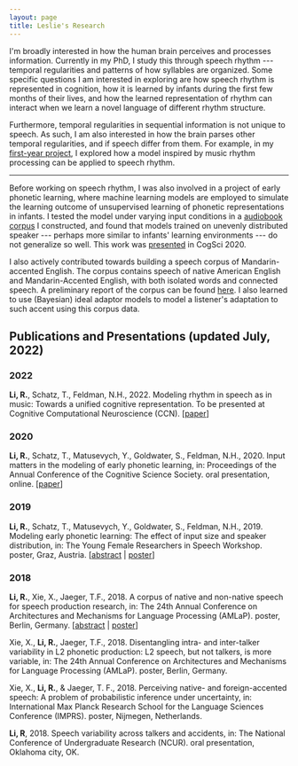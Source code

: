 ```yaml
---
layout: page
title: Leslie's Research
---
```


I'm broadly interested in how the human brain perceives and processes information. Currently in my PhD, I study this through speech rhythm --- temporal regularities and patterns of how syllables are organized. Some specific questions I am interested in exploring are how speech rhythm is represented in cognition, how it is learned by infants during the first few months of their lives, and how the learned representation of rhythm can interact when we learn a novel language of different rhythm structure.

Furthermore, temporal regularities in sequential information is not unique to speech. As such, I am also interested in how the brain parses other temporal regularities, and if speech differ from them. For example, in my [first-year project](CCN2022_Li_et_al_Final.pdf), I explored how a model inspired by music rhythm processing can be applied to speech rhythm.

---

Before working on speech rhythm, I was also involved in a project of early phonetic learning, where machine learning models are employed to simulate the learning outcome of unsupervised learning of phonetic representations in infants. I tested the model under varying input conditions in a [audiobook corpus](https://github.com/smiledra/audiobook) I constructed, and found that models trained on unevenly distributed speaker --- perhaps more similar to infants' learning environments --- do not generalize so well. This work was [presented](CogSci2020.pdf) in CogSci 2020.

I also actively contributed towards building a speech corpus of Mandarin-accented English. The corpus contains speech of native American English and Mandarin-Accented English, with both isolated words and connected speech. A preliminary report of the corpus can be found [here](Li_Xie_Jaeger_AMLaP2018_corpus.pdf). I also learned to use (Bayesian) ideal adaptor models to model a listener's adaptation to such accent using this corpus data.

## Publications and Presentations (updated July, 2022)

### 2022

__Li, R.__, Schatz, T., Feldman, N.H., 2022. Modeling rhythm in speech as in music: Towards a unified cognitive representation. To be presented at Cognitive Computational Neuroscience (CCN). [[paper](CCN2022_Li_et_al_Final.pdf)]

### 2020

__Li, R.__, Schatz, T., Matusevych, Y., Goldwater, S., Feldman, N.H., 2020. Input matters in the modeling of early phonetic learning, in: Proceedings of the Annual Conference of the Cognitive Science Society. oral presentation, online. [<a href="CogSci2020.pdf">paper</a>]

### 2019

__Li, R.__, Schatz, T., Matusevych, Y., Goldwater, S., Feldman, N.H., 2019. Modeling early phonetic learning: The effect of input size and speaker distribution, in: The Young Female Researchers in Speech Workshop. poster, Graz, Austria. [<a href="YFRSW_abstract_LL.pdf">abstract</a> \| <a href="YFRSW_poster_LL.pdf">poster</a>]

### 2018

__Li, R.__, Xie, X., Jaeger, T.F., 2018. A corpus of native and non-native speech for speech production research, in: The 24th Annual Conference on Architectures and Mechanisms for Language Processing (AMLaP). poster, Berlin, Germany. [<a href="Li_Xie_Jaeger_AMLaP2018_corpus.pdf">abstract</a> \| <a href="Li_Xie_Jaeger_AMLaP2018_poster.pdf">poster</a>]

Xie, X., __Li, R.__, Jaeger, T.F., 2018. Disentangling intra- and inter-talker variability in L2 phonetic production: L2 speech, but not talkers, is more variable, in: The 24th Annual Conference on Architectures and Mechanisms for Language Processing (AMLaP). poster, Berlin, Germany.

Xie, X., __Li, R.__, & Jaeger, T. F., 2018. Perceiving native- and foreign-accented speech: A problem of probabilistic inference under uncertainty, in: International Max Planck Research School for the Language Sciences Conference (IMPRS). poster, Nijmegen, Netherlands.

__Li, R__, 2018. Speech variability across talkers and accidents, in: The National Conference of Undergraduate Research (NCUR). oral presentation, Oklahoma city, OK.
